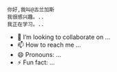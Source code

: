    你好,我叫@古兰加斯
    我很感兴趣。..
    我正在学习。..
   - 💞️ I’m looking to collaborate on ...
  - 📫 How to reach me ...
 - 😄 Pronouns: ...
  - ⚡ Fun fact: ...

<!---
鼓浪子/鼓浪子是一个特别的数字电视机存储库,因为它的"可读性"  ( 这个文件 ) 出现在你的GUUEB档案中。
您可以点击预览链接查看您的更改。
--->
